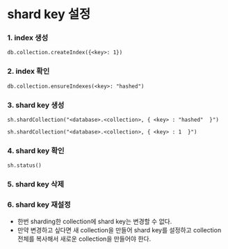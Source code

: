 # shard key 설정

### 1. index 생성

```
db.collection.createIndex({<key>: 1})
```

### 2. index 확인

```
db.collection.ensureIndexes(<key>: "hashed")
```

### 3. shard key 생성

```
sh.shardCollection("<database>.<collection>, { <key> : "hashed"  }")
```

```
sh.shardCollection("<database>.<collection>, { <key> : 1  }")
```


### 4. shard key 확인

```
sh.status()
```

### 5. shard key 삭제

### 6. shard key 재설정
- 한번 sharding한 collection에 shard key는 변경할 수 없다.
- 만약 변경하고 싶다면 새 collection을 만들어 shard key를 설정하고 collection 전체를 복사해서 새로운 collection을 만들어야 한다.
